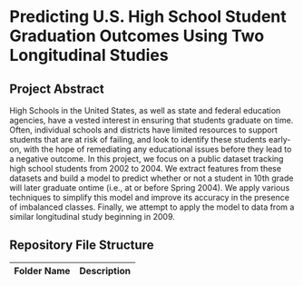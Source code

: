 # Predicting U.S. High School Student Graduation Outcomes Using Two Longitudinal Studies

## Project Abstract
High Schools in the United States, as well as state and federal education agencies, have a vested interest in ensuring that students graduate on time. Often, individual schools and districts have limited resources to support students that are at risk of failing, and look to identify these students early-on, with the hope of remediating any educational issues before they lead to a negative outcome. In this project, we focus on a public dataset tracking high school students from 2002 to 2004. We extract features from these datasets and build a model to predict whether or not a student in 10th grade will later graduate ontime (i.e., at or before Spring 2004). We apply various techniques to simplify this model and improve its accuracy in the presence of imbalanced classes. Finally, we attempt to apply the model to data from a similar longitudinal study beginning in 2009.

## Repository File Structure
| Folder Name | Description |
|-------------|-------------|
